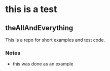 # this is a test

## theAllAndEverything
This is a repo for short examples and test code.

### Notes
- this was done as an example
